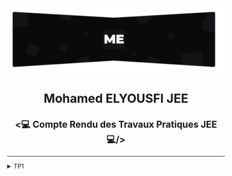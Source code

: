 <img src="./github/assets/images/topo_readme.jpg"/>

<h1 align="center">Mohamed ELYOUSFI JEE</h1>

<h2 align="center"><💻 Compte Rendu des Travaux Pratiques JEE💻/></h2>

---

<details>
    <summary>TP1</summary>
    <br />
    <p align="center">
        Coming soon...
    </p>
  
    <br /><br />
  
    <summary>TP2</summary>
    <br />
    <p align="center">
        Coming soon...
    </p>
    
<img src="./github/assets/images/rodape_readme.jpg" alt="Art for footer readme.md" />
